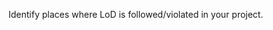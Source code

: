 <panel type="info" header="`W10.1a` Can explain the Law of Demeter :star::star::star:" no-close>
  <include src="../../book/principles/lawOfDemeter/full.md" />
  <panel header=":dart: Evidence" expanded>

Identify places where LoD is followed/violated in your project.

  </panel>
</panel>

<panel type="success" header="`W10.1b` Can explain SOLID principles :star::star::star::star:" no-close>
  <include src="../../book/principles/solidPrinciples/full.md" />
<!-- TODO: add evidence -->
</panel>

<panel type="success" header="`W10.1c` Can explain YAGNI principle :star::star::star::star:" no-close>
  <include src="../../book/principles/yagniPrinciple/full.md" />
<!-- TODO: add evidence -->
</panel>

<panel type="success" header="`W10.1d` Can explain DRY principle :star::star::star::star:" no-close>
  <include src="../../book/principles/dryPrinciple/full.md" />
<!-- TODO: add evidence -->
</panel>

<panel type="success" header="`W10.1e` Can explain Brooks' law :star::star::star::star:" no-close>
  <include src="../../book/principles/brooksLaw/full.md" />
<!-- TODO: add evidence -->
</panel>
